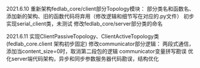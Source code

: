 
2021.6.10 
    重新架构fedlab_core/client部分Topology模块： 部分类名和函数名、添加新的架构、旧的函数代码将弃用（修改逻辑和细节写在对应的.py文件）
    初步实现serial_client类，未测试
    修改fedlab_core/server部分类的命名

2021.6.11
    实现ClientPassiveTopology、ClientActiveTopology类 (fedlab_core.client 架构初步固定)
    修改communicator部分逻辑： 两段式通信，添加当content_size=0时，取消第二段包的逻辑
    communicator变量拼写勘误
    优化server端代码架构，异步和同步参数服务器代码勘误，结构优化